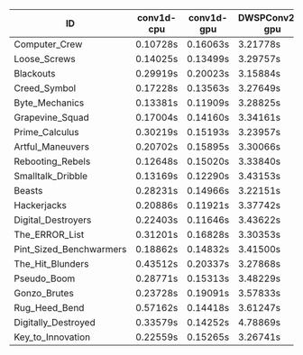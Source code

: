 |ID|conv1d-cpu|conv1d-gpu|DWSPConv2D-gpu|gemm-gpu|avg|
|-|-|-|-|-|-|
|Computer_Crew|0.10728s|0.16063s|3.21778s|1.98212s|1.36695s|
|Loose_Screws|0.14025s|0.13499s|3.29757s|1.97092s|1.38593s|
|Blackouts|0.29919s|0.20023s|3.15884s|1.92595s|1.39605s|
|Creed_Symbol|0.17228s|0.13563s|3.27649s|2.00246s|1.39671s|
|Byte_Mechanics|0.13381s|0.11909s|3.28825s|2.06931s|1.40262s|
|Grapevine_Squad|0.17004s|0.14160s|3.34161s|1.96212s|1.40384s|
|Prime_Calculus|0.30219s|0.15193s|3.23957s|1.92276s|1.40411s|
|Artful_Maneuvers|0.20702s|0.15895s|3.30066s|1.95493s|1.40539s|
|Rebooting_Rebels|0.12648s|0.15020s|3.33840s|2.04297s|1.41451s|
|Smalltalk_Dribble|0.13169s|0.12290s|3.43153s|2.02555s|1.42792s|
|Beasts|0.28231s|0.14966s|3.22151s|2.13034s|1.44596s|
|Hackerjacks|0.20886s|0.11921s|3.37742s|2.15879s|1.46607s|
|Digital_Destroyers|0.22403s|0.11646s|3.43622s|2.13989s|1.47915s|
|The_ERROR_List|0.31201s|0.16828s|3.30353s|2.13789s|1.48043s|
|Pint_Sized_Benchwarmers|0.18862s|0.14832s|3.41500s|2.21405s|1.49150s|
|The_Hit_Blunders|0.43512s|0.20337s|3.27868s|2.12873s|1.51148s|
|Pseudo_Boom|0.28771s|0.15313s|3.48229s|2.15164s|1.51869s|
|Gonzo_Brutes|0.23728s|0.19091s|3.57833s|2.18332s|1.54746s|
|Rug_Heed_Bend|0.57162s|0.14418s|3.61247s|2.29432s|1.65565s|
|Digitally_Destroyed|0.33579s|0.14252s|4.78869s|2.84149s|2.02713s|
|Key_to_Innovation|0.22559s|0.15265s|3.26741s|infs|infs|
